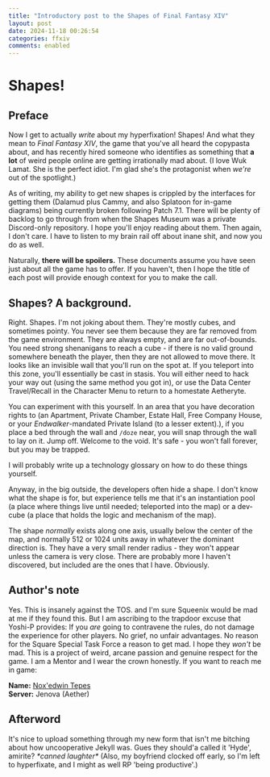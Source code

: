 ```yaml
---
title: "Introductory post to the Shapes of Final Fantasy XIV"
layout: post
date: 2024-11-18 00:26:54
categories: ffxiv
comments: enabled
---
```

# __Shapes!__

## Preface

Now I get to actually *write* about my hyperfixation! Shapes! And what they mean to *Final Fantasy XIV*, the game that you've all heard the copypasta about, and has recently hired someone who identifies as something that **a lot** of weird people online are getting irrationally mad about. (I love Wuk Lamat. She is the perfect idiot. I'm glad she's the protagonist when *we're* out of the spotlight.)


As of writing, my ability to get new shapes is crippled by the interfaces for getting them (Dalamud plus Cammy, and also Splatoon for in-game diagrams) being currently broken following Patch 7.1. There will be plenty of backlog to go through from when the Shapes Museum was a private Discord-only repository. I hope you'll enjoy reading about them. Then again, I don't care. I have to listen to my brain rail off about inane shit, and now you do as well.

Naturally, **there will be spoilers.** These documents assume you have seen just about all the game has to offer. If you haven't, then I hope the title of each post will provide enough context for you to make the call.


## Shapes? A background.

Right. Shapes. I'm not joking about them. They're mostly cubes, and sometimes pointy. You never see them because they are far removed from the game environment. They are always empty, and are far out-of-bounds. You need strong shenanigans to reach a cube - if there is no valid ground somewhere beneath the player, then they are not allowed to move there. It looks like an invisible wall that you'll run on the spot at. If you teleport into this zone, you'll essentially be cast in stasis. You will either need to hack your way out (using the same method you got in), or use the Data Center Travel/Recall in the Character Menu to return to a homestate Aetheryte.

You can experiment with this yourself. In an area that you have decoration rights to (an Apartment, Private Chamber, Estate Hall, Free Company House, or your *Endwalker*-mandated Private Island (to a lesser extent).), if you place a bed through the wall and ``/doze`` near, you will snap through the wall to lay on it. Jump off. Welcome to the void. It's safe - you won't fall forever, but you may be trapped.

I will probably write up a technology glossary on how to do these things yourself.

Anyway, in the big outside, the developers often hide a shape. I don't know what the shape is for, but experience tells me that it's an instantiation pool (a place where things live until needed; teleported into the map) or a dev-cube (a place that holds the logic and mechanism of the map).

The shape *normally* exists along one axis, usually below the center of the map, and normally 512 or 1024 units away in whatever the dominant direction is. They have a very small render radius - they won't appear unless the camera is very close. There are probably more I haven't discovered, but included are the ones that I have. Obviously.

## Author's note

Yes. This is insanely against the TOS. and I'm sure Squeenix would be mad at me if they found this. But I am ascribing to the trapdoor excuse that Yoshi-P provides: If you *are* going to contravene the rules, do not damage the experience for other players. No grief, no unfair advantages. No reason for the Square Special Task Force a reason to get mad. 
I hope they *won't* be mad. This is a project of weird, arcane passion and genuine respect for the game. I am a Mentor and I wear the crown honestly. If you want to reach me in game:


**Name:** [Nox'edwin Tepes](https://na.finalfantasyxiv.com/lodestone/character/32832120/)  
**Server:** Jenova (Aether)


## Afterword
It's nice to upload something through my new form that isn't me bitching about how uncooperative Jekyll was. Gues they should'a called it 'Hyde', amirite? *\*canned laughter\**
(Also, my boyfriend clocked off early, so I'm left to hyperfixate, and I might as well RP 'being productive'.)


